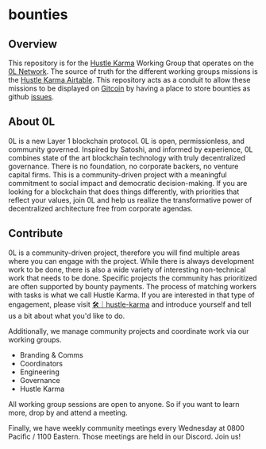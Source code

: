 # bounties


## Overview

This repository is for the [Hustle Karma](https://handbook.0l.network/index.php?title=Hustle_Karma) Working Group that operates on the [0L Network](https://0l.network/). The source of truth for the different working groups missions is the [Hustle Karma Airtable](https://airtable.com/shrCuXWvrZgHkspk7/tblixhNzkEaKt3a75). This repository acts as a conduit to allow these missions to be displayed on [Gitcoin](https://gitcoin.co/) by having a place to store bounties as github [issues](https://github.com/0lBounties/bounties/issues).

## About 0L

0L is a new Layer 1 blockchain protocol. 0L is open, permissionless, and community governed. Inspired by Satoshi, and informed by experience, 0L combines state of the art blockchain technology with truly decentralized governance. There is no foundation, no corporate backers, no venture capital firms. This is a community-driven project with a meaningful commitment to social impact and democratic decision-making. If you are looking for a blockchain that does things differently, with priorities that reflect your values, join 0L and help us realize the transformative power of decentralized architecture free from corporate agendas. 


## Contribute

0L is a community-driven project, therefore you will find multiple areas where you can engage with the project. While there is always development work to be done, there is also a wide variety of interesting non-technical work that needs to be done. Specific projects the community has prioritized are often supported by bounty payments. The process of matching workers with tasks is what we call Hustle Karma. If you are interested in that type of engagement, please visit [🛠｜hustle-karma](https://discord.gg/wqdnrBZX) and introduce yourself and tell us a bit about what you'd like to do. 

Additionally, we manage community projects and coordinate work via our working groups.

- Branding & Comms
- Coordinators
- Engineering
- Governance
- Hustle Karma

All working group sessions are open to anyone. So if you want to learn more, drop by and attend a meeting.

Finally, we have weekly community meetings every Wednesday at 0800 Pacific / 1100 Eastern. Those meetings are held in our Discord. Join us!
